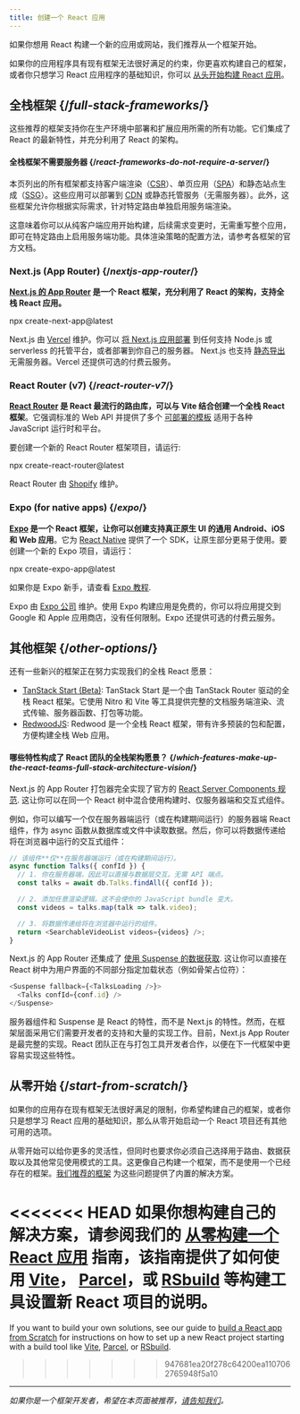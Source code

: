 ```yaml
---
title: 创建一个 React 应用
---
```


<Intro>

如果你想用 React 构建一个新的应用或网站，我们推荐从一个框架开始。

</Intro>

如果你的应用程序具有现有框架无法很好满足的约束，你更喜欢构建自己的框架，或者你只想学习 React 应用程序的基础知识，你可以 [从头开始构建 React 应用](/learn/build-a-react-app-from-scratch)。

## 全栈框架 {/*full-stack-frameworks*/}

这些推荐的框架支持你在生产环境中部署和扩展应用所需的所有功能。它们集成了 React 的最新特性，并充分利用了 React 的架构。

<Note>

#### 全栈框架不需要服务器 {/*react-frameworks-do-not-require-a-server*/}

本页列出的所有框架都支持客户端渲染（[CSR](https://developer.mozilla.org/en-US/docs/Glossary/CSR)）、单页应用（[SPA](https://developer.mozilla.org/en-US/docs/Glossary/SPA)）和静态站点生成（[SSG](https://developer.mozilla.org/en-US/docs/Glossary/SSG)）。这些应用可以部署到 [CDN](https://developer.mozilla.org/en-US/docs/Glossary/CDN) 或静态托管服务（无需服务器）。此外，这些框架允许你根据实际需求，针对特定路由单独启用服务端渲染。

这意味着你可以从纯客户端应用开始构建，后续需求变更时，无需重写整个应用，即可在特定路由上启用服务端功能。具体渲染策略的配置方法，请参考各框架的官方文档。

</Note>

### Next.js (App Router) {/*nextjs-app-router*/}

**[Next.js 的 App Router](https://nextjs.org/docs) 是一个 React 框架，充分利用了 React 的架构，支持全栈 React 应用。**

<TerminalBlock>
npx create-next-app@latest
</TerminalBlock>

Next.js 由 [Vercel](https://vercel.com/) 维护。你可以 [将 Next.js 应用部署](https://nextjs.org/docs/app/building-your-application/deploying) 到任何支持 Node.js 或 serverless 的托管平台，或者部署到你自己的服务器。 Next.js 也支持 [静态导出](https://nextjs.org/docs/app/building-your-application/deploying/static-exports) 无需服务器。Vercel 还提供可选的付费云服务。

### React Router (v7) {/*react-router-v7*/}

**[React Router](https://reactrouter.com/start/framework/installation) 是 React 最流行的路由库，可以与 Vite 结合创建一个全栈 React 框架**。它强调标准的 Web API 并提供了多个 [可部署的模板](https://github.com/remix-run/react-router-templates) 适用于各种 JavaScript 运行时和平台。

要创建一个新的 React Router 框架项目，请运行:

<TerminalBlock>
npx create-react-router@latest
</TerminalBlock>

React Router 由 [Shopify](https://www.shopify.com) 维护。

### Expo (for native apps) {/*expo*/}

**[Expo](https://expo.dev/) 是一个 React 框架，让你可以创建支持真正原生 UI 的通用 Android、iOS 和 Web 应用**。它为 [React Native](https://reactnative.dev/) 提供了一个 SDK，让原生部分更易于使用。要创建一个新的 Expo 项目，请运行：

<TerminalBlock>
npx create-expo-app@latest
</TerminalBlock>

如果你是 Expo 新手，请查看 [Expo 教程](https://docs.expo.dev/tutorial/introduction/).

Expo 由 [Expo 公司](https://expo.dev/about) 维护。使用 Expo 构建应用是免费的，你可以将应用提交到 Google 和 Apple 应用商店，没有任何限制。Expo 还提供可选的付费云服务。


## 其他框架 {/*other-options*/}

还有一些新兴的框架正在努力实现我们的全栈 React 愿景：

- [TanStack Start (Beta)](https://tanstack.com/): TanStack Start 是一个由 TanStack Router 驱动的全栈 React 框架。它使用 Nitro 和 Vite 等工具提供完整的文档服务端渲染、流式传输、服务器函数、打包等功能。
- [RedwoodJS](https://redwoodjs.com/): Redwood 是一个全栈 React 框架，带有许多预装的包和配置，方便构建全栈 Web 应用。

<DeepDive>

#### 哪些特性构成了 React 团队的全栈架构愿景？ {/*which-features-make-up-the-react-teams-full-stack-architecture-vision*/}

Next.js 的 App Router 打包器完全实现了官方的 [React Server Components 规范](https://github.com/reactjs/rfcs/blob/main/text/0188-server-components.md). 这让你可以在同一个 React 树中混合使用构建时、仅服务器端和交互式组件。

例如，你可以编写一个仅在服务器端运行（或在构建期间运行）的服务器端 React 组件，作为 async 函数从数据库或文件中读取数据。然后，你可以将数据传递给将在浏览器中运行的交互式组件：

```js
// 该组件**仅**在服务器端运行（或在构建期间运行）。
async function Talks({ confId }) {
  // 1. 你在服务器端，因此可以直接与数据层交互。无需 API 端点。
  const talks = await db.Talks.findAll({ confId });

  // 2. 添加任意渲染逻辑。这不会使你的 JavaScript bundle 变大。
  const videos = talks.map(talk => talk.video);

  // 3. 将数据传递给将在浏览器中运行的组件。
  return <SearchableVideoList videos={videos} />;
}
```

Next.js 的 App Router 还集成了 [使用 Suspense 的数据获取](/blog/2022/03/29/react-v18#suspense-in-data-frameworks). 这让你可以直接在 React 树中为用户界面的不同部分指定加载状态（例如骨架占位符）：

```js
<Suspense fallback={<TalksLoading />}>
  <Talks confId={conf.id} />
</Suspense>
```

服务器组件和 Suspense 是 React 的特性，而不是 Next.js 的特性。然而，在框架层面采用它们需要开发者的支持和大量的实现工作。目前，Next.js App Router 是最完整的实现。React 团队正在与打包工具开发者合作，以便在下一代框架中更容易实现这些特性。

</DeepDive>

## 从零开始 {/*start-from-scratch*/}

如果你的应用存在现有框架无法很好满足的限制，你希望构建自己的框架，或者你只是想学习 React 应用的基础知识，那么从零开始启动一个 React 项目还有其他可用的选项。

从零开始可以给你更多的灵活性，但同时也要求你必须自己选择用于路由、数据获取以及其他常见使用模式的工具。这更像自己构建一个框架，而不是使用一个已经存在的框架。[我们推荐的框架](#full-stack-frameworks) 为这些问题提供了内置的解决方案。

<<<<<<< HEAD
如果你想构建自己的解决方案，请参阅我们的 [从零构建一个 React 应用](/learn/build-a-react-app-from-scratch) 指南，该指南提供了如何使用 [Vite](https://vite.dev/)， [Parcel](https://parceljs.org/)，或 [RSbuild](https://rsbuild.dev/) 等构建工具设置新 React 项目的说明。
=======
If you want to build your own solutions, see our guide to [build a React app from Scratch](/learn/build-a-react-app-from-scratch) for instructions on how to set up a new React project starting with a build tool like [Vite](https://vite.dev/), [Parcel](https://parceljs.org/), or [RSbuild](https://rsbuild.dev/).
>>>>>>> 947681ea20f278c64200ea1107062765948f5a10

-----

_如果你是一个框架开发者，希望在本页面被推荐，[请告知我们](https://github.com/reactjs/react.dev/issues/new?assignees=&labels=type%3A+framework&projects=&template=3-framework.yml&title=%5BFramework%5D%3A+)。_
